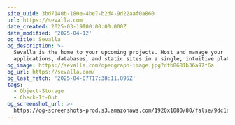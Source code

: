 ```yaml
---
site_uuid: 3bd7140b-180e-4be7-b2d4-9d22aaf0a860
url: https://sevalla.com
date_created: 2025-03-19T00:00:00.000Z
date_modified: '2025-04-12'
og_title: Sevalla
og_description: >-
  Sevalla is the home to your upcoming projects. Host and manage your
  applications, databases, and static sites in a single, intuitive platform.
og_image: https://sevalla.com/opengraph-image.jpg?dfb8681b36a97f6a
og_url: https://sevalla.com/
og_last_fetch: '2025-04-07T17:38:11.895Z'
tags:
  - Object-Storage
  - Check-It-Out
og_screenshot_url: >-
  https://og-screenshots-prod.s3.amazonaws.com/1920x1080/80/false/9dc1e64a91a1fec253d400b8b5501651a464076a1a35bbd779e1a8722c39c93f.jpeg
---
```




















